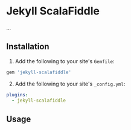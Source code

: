 # Jekyll ScalaFiddle

...

## Installation

1. Add the following to your site's `Gemfile`:

```ruby
gem 'jekyll-scalafiddle'
```

2. Add the following to your site's `_config.yml`:

```yml
plugins:
  - jekyll-scalafiddle
```

## Usage

